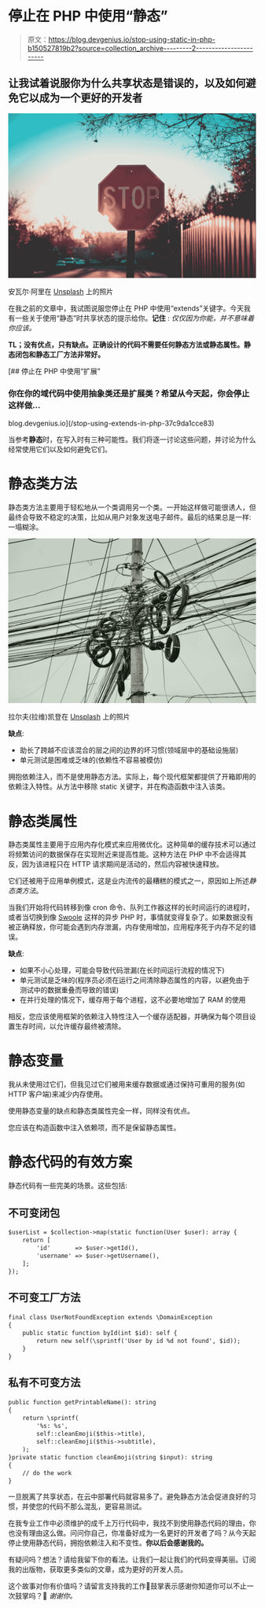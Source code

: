 # 停止在 PHP 中使用“静态”

> 原文：<https://blog.devgenius.io/stop-using-static-in-php-b150527819b2?source=collection_archive---------2----------------------->

## 让我试着说服你为什么共享状态是错误的，以及如何避免它以成为一个更好的开发者

![](img/83ddee61b4aeacdd136f485d89ffc3ad.png)

安瓦尔·阿里在 [Unsplash](https://unsplash.com?utm_source=medium&utm_medium=referral) 上的照片

在我之前的文章中，我试图说服您停止在 PHP 中使用“extends”关键字。今天我有一些关于使用“静态”时共享状态的提示给你。**记住** : *仅仅因为你能，并不意味着你应该。*

**TL；没有优点，只有缺点。正确设计的代码不需要任何静态方法或静态属性。静态闭包和静态工厂方法非常好。**

[](/stop-using-extends-in-php-37c9da1cce83) [## 停止在 PHP 中使用“扩展”

### 你在你的域代码中使用抽象类还是扩展类？希望从今天起，你会停止这样做…

blog.devgenius.io](/stop-using-extends-in-php-37c9da1cce83) 

当参考**静态**时，在写入时有三种可能性。我们将逐一讨论这些问题，并讨论为什么经常使用它们以及如何避免它们。

# 静态类方法

静态类方法主要用于轻松地从一个类调用另一个类。一开始这样做可能很诱人，但最终会导致不稳定的决策，比如从用户对象发送电子邮件。最后的结果总是一样:一塌糊涂。

![](img/22ca1e37303c81950b8a6cdafc072f05.png)

拉尔夫(拉维)凯登在 [Unsplash](https://unsplash.com?utm_source=medium&utm_medium=referral) 上的照片

**缺点**:

*   助长了跨越不应该混合的层之间的边界的坏习惯(领域层中的基础设施层)
*   单元测试是困难或乏味的(依赖性不容易被模仿)

拥抱依赖注入，而不是使用静态方法。实际上，每个现代框架都提供了开箱即用的依赖注入特性。从方法中移除 static 关键字，并在构造函数中注入该类。

# 静态类属性

静态类属性主要用于应用内存化模式来应用微优化。这种简单的缓存技术可以通过将频繁访问的数据保存在实现附近来提高性能。这种方法在 PHP 中不会适得其反，因为该进程只在 HTTP 请求期间是活动的，然后内容被快速释放。

它们还被用于应用单例模式，这是业内流传的最糟糕的模式之一，原因如上所述*静态类方法*。

当我们开始将代码转移到像 cron 命令、队列工作器这样的长时间运行的进程时，或者当切换到像 [Swoole](https://www.php.net/manual/en/intro.swoole.php) 这样的异步 PHP 时，事情就变得复杂了。如果数据没有被正确释放，你可能会遇到内存泄漏，内存使用增加，应用程序死于内存不足的错误。

**缺点**:

*   如果不小心处理，可能会导致代码泄漏(在长时间运行流程的情况下)
*   单元测试是乏味的(程序员必须在运行之间清除静态属性的内容，以避免由于测试中的数据重叠而导致的错误)
*   在并行处理的情况下，缓存用于每个进程，这不必要地增加了 RAM 的使用

相反，您应该使用框架的依赖注入特性注入一个缓存适配器，并确保为每个项目设置生存时间，以允许缓存最终被清除。

# 静态变量

我从未使用过它们，但我见过它们被用来缓存数据或通过保持可重用的服务(如 HTTP 客户端)来减少内存使用。

使用静态变量的缺点和静态类属性完全一样，同样没有优点。

您应该在构造函数中注入依赖项，而不是保留静态属性。

# 静态代码的有效方案

静态代码有一些完美的场景。这些包括:

## 不可变闭包

```
$userList = $collection->map(static function(User $user): array {
    return [
        'id'       => $user->getId(),
        'username' => $user->getUsername(),
    ];
});
```

## 不可变工厂方法

```
final class UserNotFoundException extends \DomainException
{
    public static function byId(int $id): self {
        return new self(\sprintf('User by id %d not found', $id));
    }
}
```

## 私有不可变方法

```
public function getPrintableName(): string
{
    return \sprintf(
        '%s: %s',
        self::cleanEmoji($this->title),
        self::cleanEmoji($this->subtitle),
    );
}private static function cleanEmoji(string $input): string
{
    // do the work
}
```

一旦脱离了共享状态，在云中部署代码就容易多了。避免静态方法会促进良好的习惯，并使您的代码不那么混乱，更容易测试。

在我专业工作中必须维护的成千上万行代码中，我找不到使用静态代码的理由，你也没有理由这么做。问问你自己，你准备好成为一名更好的开发者了吗？从今天起停止使用静态代码，拥抱依赖注入和不变性。**你以后会感谢我的。**

有疑问吗？想法？请给我留下你的看法。让我们一起让我们的代码变得美丽。订阅我的出版物，获取更多类似的文章，成为更好的开发人员。

这个故事对你有价值吗？请留言支持我的工作👏鼓掌表示感谢你知道你可以不止一次鼓掌吗？🥰 *谢谢你。*